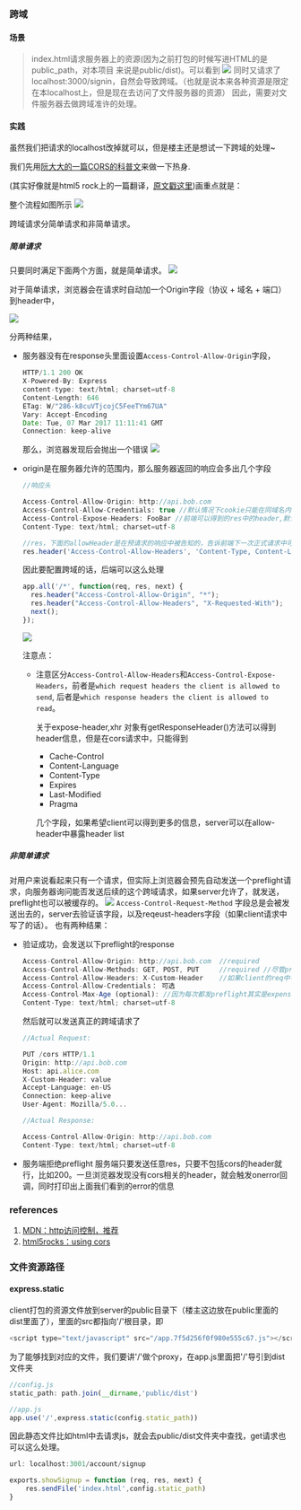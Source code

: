 ### 跨域

#### 场景
>index.html请求服务器上的资源(因为之前打包的时候写进HTML的是public_path，对本项目
来说是public/dist)。可以看到
![](http://i1.piimg.com/567571/eccfb103d64cbe72.png)
同时又请求了localhost:3000/signin，自然会导致跨域。（也就是说本来各种资源是限定在本localhost上，但是现在去访问了文件服务器的资源）
因此，需要对文件服务器去做跨域准许的处理。

#### 实践

虽然我们把请求的localhost改掉就可以，但是楼主还是想试一下跨域的处理~

我们先用[阮大大的一篇CORS的科普文](http://www.ruanyifeng.com/blog/2016/04/cors.html)来做一下热身.

(其实好像就是html5 rock上的一篇翻译，[原文戳这里](https://www.html5rocks.com/en/tutorials/cors/))画重点就是：

整个流程如图所示
![](http://p1.bpimg.com/567571/dd07feac072bb857.png)

跨域请求分简单请求和非简单请求。

##### 简单请求

只要同时满足下面两个方面，就是简单请求。
![](http://i1.piimg.com/567571/d72f834bcad41cd7.png)


对于简单请求，浏览器会在请求时自动加一个Origin字段（协议 + 域名 + 端口）到header中，

![](http://p1.bpimg.com/567571/28c400b17c1bd992.png)

分两种结果，

- 服务器没有在response头里面设置`Access-Control-Allow-Origin`字段，
    ```javascript
    HTTP/1.1 200 OK
    X-Powered-By: Express
    content-type: text/html; charset=utf-8
    Content-Length: 646
    ETag: W/"286-k8cuVTjcojC5FeeTYm67UA"
    Vary: Accept-Encoding
    Date: Tue, 07 Mar 2017 11:11:41 GMT
    Connection: keep-alive
    ```

    那么，浏览器发现后会抛出一个错误
![](http://p1.bpimg.com/567571/f9f9e08baab3f847.png)
- origin是在服务器允许的范围内，那么服务器返回的响应会多出几个字段
    
    ```javascript
    //响应头

    Access-Control-Allow-Origin: http://api.bob.com
    Access-Control-Allow-Credentials: true //默认情况下cookie只能在同域名内被共有，因此跨域请求是得不到Cookies。设置true表明响应是否可以被得到：是否可以随着请求发送，还是忽略header，以及
    Access-Control-Expose-Headers: FooBar //前端可以得到的res中的header,默认只有几个选项（正式请求的res）
    Content-Type: text/html; charset=utf-8
  
    //res，下面的allowHeader是在预请求的响应中被告知的，告诉前端下一次正式请求中可以有的header有哪些（包括自定义的），在预请求的res中指定
    res.header('Access-Control-Allow-Headers', 'Content-Type, Content-Length, Authorization, Accept, X-Requested-With , yourHeaderFeild');//允许前台访问到的header字段
    ```
    因此要配置跨域的话，后端可以这么处理

    ```javascript
    app.all('/*', function(req, res, next) {
      res.header("Access-Control-Allow-Origin", "*");
      res.header("Access-Control-Allow-Headers", "X-Requested-With");
      next();
    });
    ```
    ![](http://p1.bpimg.com/567571/fa3db7fa0ab586f2.png)
    
    注意点：
    
    - 注意区分`Access-Control-Allow-Headers`和`Access-Control-Expose-Headers`，前者是`which request headers the client is allowed to send`,
    后者是`which response headers the client is allowed to read`。
    
        关于expose-header,xhr 对象有getResponseHeader()方法可以得到header信息，但是在cors请求中，只能得到
        
        - Cache-Control
        - Content-Language
        - Content-Type
        - Expires
        - Last-Modified
        - Pragma 
        
        几个字段，如果希望client可以得到更多的信息，server可以在allow-header中暴露header list
  
##### 非简单请求
对用户来说看起来只有一个请求，但实际上浏览器会预先自动发送一个preflight请求，向服务器询问能否发送后续的这个跨域请求，如果server允许了，就发送，preflight也可以被缓存的。
![](http://i1.piimg.com/567571/824cab5ca1b4b0aa.png)
`Access-Control-Request-Method` 字段总是会被发送出去的，server去验证该字段，以及reqeust-headers字段（如果client请求中写了的话）。
也有两种结果：

- 验证成功，会发送以下preflight的response

    ```javascript
    Access-Control-Allow-Origin: http://api.bob.com  //required
    Access-Control-Allow-Methods: GET, POST, PUT     //required //尽管preflight的req中可能只请求了一个method,但是res中可以有多个，方便preflight的cache,可以接受多种类型的请求
    Access-Control-Allow-Headers: X-Custom-Header    //如果client的req中有这部分请求，则required，以逗号分隔的列表，包括的可以不仅仅是preflight的req中请求的header
    Access-Control-Allow-Credentials： 可选
    Access-Control-Max-Age (optional): //因为每次都发preflight其实是expensive的..因此可以设置cache的时间
    Content-Type: text/html; charset=utf-8
    ```
    然后就可以发送真正的跨域请求了
    
    ```javascript
    //Actual Request:
    
    PUT /cors HTTP/1.1
    Origin: http://api.bob.com
    Host: api.alice.com
    X-Custom-Header: value
    Accept-Language: en-US
    Connection: keep-alive
    User-Agent: Mozilla/5.0...
    
    //Actual Response:
    
    Access-Control-Allow-Origin: http://api.bob.com
    Content-Type: text/html; charset=utf-8
    ```
- 服务端拒绝preflight
服务端只要发送任意res，只要不包括cors的header就行，比如200。一旦浏览器发现没有cors相关的header，就会触发onerror回调，同时打印出上面我们看到的error的信息

### references

1. [MDN：http访问控制，推荐](https://developer.mozilla.org/zh-CN/docs/Web/HTTP/Access_control_CORS)
2. [html5rocks：using cors](https://www.html5rocks.com/en/tutorials/cors/)

### 文件资源路径

#### express.static
client打包的资源文件放到server的public目录下（楼主这边放在public里面的dist里面了），里面的src都指向'/'根目录，即

```javascript
<script type="text/javascript" src="/app.7f5d256f0f980e555c67.js"></script>
```

为了能够找到对应的文件，我们要讲'/'做个proxy，在app.js里面把'/'导引到dist文件夹

```javascript
//config.js
static_path: path.join(__dirname,'public/dist')

//app.js
app.use('/',express.static(config.static_path))
```
因此静态文件比如html中去请求js，就会去public/dist文件夹中查找，get请求也可以这么处理。

```javascript
url: localhost:3001/account/signup

exports.showSignup = function (req, res, next) {
    res.sendFile('index.html',config.static_path)
}
```